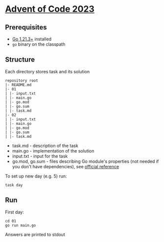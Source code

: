 # [Advent of Code 2023](https://adventofcode.com/2023/)

## Prerequisites

- [Go 1.21.3+](https://go.dev/dl/) installed
- `go` binary on the classpath

## Structure

Each directory stores task and its solution
```text
repository root
|- README.md
|- 01
| |- input.txt
| |- main.go
| |- go.mod
| |- go.sum
| |- task.md
|- 02
| |- input.txt
| |- main.go
| |- go.mod
| |- go.sum
| |- task.md
```

- task.md - description of the task
- main.go - implementation of the solution
- input.txt - input for the task
- go.mod, go.sum - files describing Go module's properties (not needed if you don't have dependencies),
  see [official reference](https://go.dev/doc/modules/gomod-ref)

To set up new day (e.g. 5) run:

```shell
task day
```

## Run

First day:

```shell
cd 01
go run main.go
```

Answers are printed to stdout